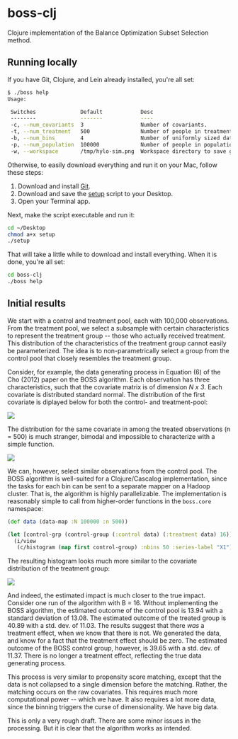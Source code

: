 # boss-clj

Clojure implementation of the Balance Optimization Subset Selection method.

## Running locally

If you have Git, Clojure, and Lein already installed, you're all set:

```bash
$ ./boss help
Usage:

 Switches              Default            Desc                                                    
 --------              -------            ----                                                    
 -c, --num_covariants  3                  Number of covariants.                                   
 -t, --num_treatment   500                Number of people in treatment group.                    
 -b, --num_bins        4                  Number of uniformly sized data bins for each covariant. 
 -p, --num_population  100000             Number of people in population group.                   
 -w, --workspace       /tmp/hylo-sim.png  Workspace directory to save graphs to. 
```

Otherwise, to easily download everything and run it on your Mac, follow these steps:

1. Download and install [Git](https://central.github.com/mac/latest).
1. Download and save the [setup](https://github.com/eightysteele/boss-clj/blob/master/setup) script to your Desktop.
1. Open your Terminal app.

Next, make the script executable and run it:

```bash
cd ~/Desktop
chmod a+x setup
./setup
```

That will take a little while to download and install everything. When it is done, you're all set:

```bash
cd boss-clj
./boss help
```

## Initial results

We start with a control and treatment pool, each with 100,000
observations.  From the treatment pool, we select a subsample with
certain characteristics to represent the treatment group -- those who
actually received treatment.  This distribution of the characteristics
of the treatment group cannot easily be parameterized.  The idea is to
non-parametrically select a group from the control pool that closely
resembles the treatment group.

Consider, for example, the data generating process in Equation (6) of
the Cho (2012) paper on the BOSS algorithm.  Each observation has
three characteristics, such that the covariate matrix is of dimension
_N x 3_.  Each covariate is distributed standard normal.  The
distribution of the first covariate is diplayed below for both the
control- and treatment-pool:

![](https://dl.dropbox.com/u/5365589/control-pool.png)

The distribution for the same covariate in among the treated
observations (n = 500) is much stranger, bimodal and impossible to
characterize with a simple function.

![](https://dl.dropbox.com/u/5365589/treated.png)

We can, however, select similar observations from the control pool.
The BOSS algorithm is well-suited for a Clojure/Cascalog
implementation, since the tasks for each bin can be sent to a separate
mapper on a Hadoop cluster.  That is, the algorithm is highly
parallelizable.  The implementation is reasonably simple to call from
higher-order functions in the `boss.core` namespace:

```clojure
(def data (data-map :N 100000 :n 500))

(let [control-grp (control-group (:control data) (:treatment data) 16)]
  (i/view
   (c/histogram (map first control-group) :nbins 50 :series-label "X1")))
```

The resulting histogram looks much more similar to the covariate
distribution of the treatment group:

![](https://dl.dropbox.com/u/5365589/control-group.png)

And indeed, the estimated impact is much closer to the true impact.
Consider one run of the algorithm with B = 16.  Without implementing
the BOSS algorithm, the estimated outcome of the control pool is 13.94
with a standard deviation of 13.08.  The estimated outcome of the
treated group is 40.89 with a std. dev. of 11.03.  The results suggest
that there _was_ a treatment effect, when we know that there is not.
We generated the data, and know for a fact that the treatment effect
should be zero.  The estimated outcome of the BOSS control group,
however, is 39.65 with a std. dev. of 11.37.  There is no longer a
treatment effect, reflecting the true data generating process.

This process is very similar to propensity score matching, except that
the data is not collapsed to a single dimension before the matching.
Rather, the matching occurs on the raw covariates.  This requires much
more computational power -- which we have.  It also requires a lot
more data, since the binning triggers the curse of dimensionality.  We
have big data.

This is only a very rough draft.  There are some minor issues in the
processing.  But it is clear that the algorithm works as intended.


